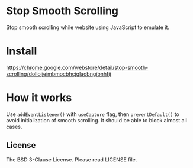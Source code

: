 Stop Smooth Scrolling
=====================

Stop smooth scrolling while website using JavaScript to emulate it.

Install
=======
https://chrome.google.com/webstore/detail/stop-smooth-scrolling/dolloijeimbmocbhcjglaobngibnhfij

How it works
============

Use `addEventListener()` with `useCapture` flag, then `preventDefault()` to avoid initialization of smooth scrolling.  It should be able to block almost all cases.

License
-------

The BSD 3-Clause License.  Please read LICENSE file.
